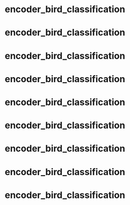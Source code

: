
# encoder_bird_classification
# encoder_bird_classification
# encoder_bird_classification
# encoder_bird_classification
# encoder_bird_classification
# encoder_bird_classification
# encoder_bird_classification
# encoder_bird_classification
# encoder_bird_classification
